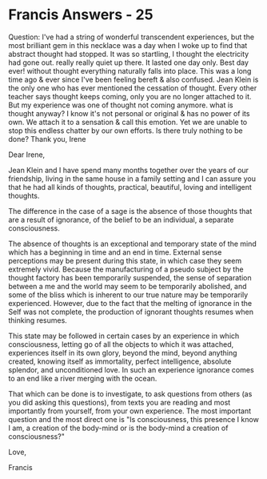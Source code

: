 # Francis Answers - 25

Question: I've had a string of wonderful transcendent experiences, but the most brilliant gem in this necklace was a day when I woke up to find that abstract thought had stopped. It was so startling, I thought the electricity had gone out. really really quiet up there. It lasted one day only. Best day ever! without thought everything naturally falls into place. This was a long time ago &amp; ever since I've been feeling bereft &amp; also confused. Jean Klein is the only one who has ever mentioned the cessation of thought. Every other teacher says thought keeps coming, only you are no longer attached to it. But my experience was one of thought not coming anymore. what is thought anyway? I know it's not personal or original &amp; has no power of its own. We attach it to a sensation &amp; call this emotion. Yet we are unable to stop this endless chatter by our own efforts. Is there truly nothing to be done? Thank you, Irene

Dear Irene,

Jean Klein and I have spend many months together over the years of our friendship, living in the same house in a family setting and I can assure you that he had all kinds of thoughts, practical, beautiful, loving and intelligent thoughts.

The difference in the case of a sage is the absence of those thoughts that are a result of ignorance, of the belief to be an individual, a separate consciousness.

The absence of thoughts is an exceptional and temporary state of the mind which has a beginning in time and an end in time. External sense perceptions may be present during this state, in which case they seem extremely vivid. Because the manufacturing of a pseudo subject by the thought factory has been temporarily suspended, the sense of separation between a me and the world may seem to be temporarily abolished, and some of the bliss which is inherent to our true nature may be temporarily experienced. However, due to the fact that the melting of ignorance in the Self was not complete, the production of ignorant thoughts resumes when thinking resumes.

This state may be followed in certain cases by an experience in which consciousness, letting go of all the objects to which it was attached, experiences itself in its own glory, beyond the mind, beyond anything created, knowing itself as immortality, perfect intelligence, absolute splendor, and unconditioned love. In such an experience ignorance comes to an end like a river merging with the ocean.

That which can be done is to investigate, to ask questions from others (as you did asking this questions), from texts you are reading and most importantly from yourself, from your own experience. The most important question and the most direct one is &quot;Is consciousness, this presence I know I am, a creation of the body-mind or is the body-mind a creation of consciousness?&quot;

Love,

Francis

